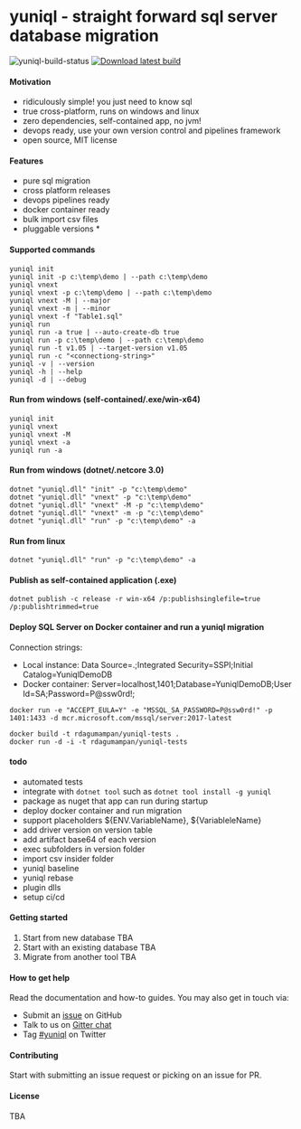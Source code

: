 
# yuniql - straight forward sql server database migration

![yuniql-build-status](https://ci.appveyor.com/api/projects/status/e6hqrhqa6d1lnma0?svg=true)
[![Download latest build](https://ci.appveyor.com/api/projects/status/32r7s2skrgm9ubva?svg=true&passingText=Download%20latest%20build)](https://ci.appveyor.com/api/projects/rdagumampan/yuniql/artifacts/yuniql-nightly.zip)

#### Motivation

- ridiculously simple! you just need to know sql
- true cross-platform, runs on windows and linux
- zero dependencies, self-contained app, no jvm!
- devops ready, use your own version control and pipelines framework
- open source, MIT license

#### Features
- pure sql migration
- cross platform releases
- devops pipelines ready
- docker container ready
- bulk import csv files
- pluggable versions *

#### Supported commands
```console
yuniql init
yuniql init -p c:\temp\demo | --path c:\temp\demo
yuniql vnext
yuniql vnext -p c:\temp\demo | --path c:\temp\demo
yuniql vnext -M | --major
yuniql vnext -m | --minor
yuniql vnext -f "Table1.sql"
yuniql run
yuniql run -a true | --auto-create-db true
yuniql run -p c:\temp\demo | --path c:\temp\demo
yuniql run -t v1.05 | --target-version v1.05
yuniql run -c "<connectiong-string>"
yuniql -v | --version
yuniql -h | --help
yuniql -d | --debug
```

#### Run from windows (self-contained/.exe/win-x64)
```console
yuniql init
yuniql vnext
yuniql vnext -M
yuniql vnext -a
yuniql run -a
```

#### Run from windows (dotnet/.netcore 3.0)
```console
dotnet "yuniql.dll" "init" -p "c:\temp\demo"
dotnet "yuniql.dll" "vnext" -p "c:\temp\demo"
dotnet "yuniql.dll" "vnext" -M -p "c:\temp\demo"
dotnet "yuniql.dll" "vnext" -m -p "c:\temp\demo"
dotnet "yuniql.dll" "run" -p "c:\temp\demo" -a
```

#### Run from linux
```console
dotnet "yuniql.dll" "run" -p "c:\temp\demo" -a
```

#### Publish as self-contained application (.exe)
```console
dotnet publish -c release -r win-x64 /p:publishsinglefile=true /p:publishtrimmed=true
```

#### Deploy SQL Server on Docker container and run a yuniql migration

Connection strings:
- Local instance: Data Source=.;Integrated Security=SSPI;Initial Catalog=YuniqlDemoDB
- Docker container: Server=localhost,1401;Database=YuniqlDemoDB;User Id=SA;Password=P@ssw0rd!;

```console
docker run -e "ACCEPT_EULA=Y" -e "MSSQL_SA_PASSWORD=P@ssw0rd!" -p 1401:1433 -d mcr.microsoft.com/mssql/server:2017-latest

docker build -t rdagumampan/yuniql-tests .
docker run -d -i -t rdagumampan/yuniql-tests
```

#### todo
- automated tests
- integrate with `dotnet tool` such as `dotnet tool install -g yuniql`
- package as nuget that app can run during startup
- deploy docker container and run migration
- support placeholders ${ENV.VariableName}, ${VariableleName}
- add driver version on version table
- add artifact base64 of each version
- exec subfolders in version folder
- import csv insider folder
- yuniql baseline
- yuniql rebase
- plugin dlls
- setup ci/cd

#### Getting started
1. Start from new database TBA
2. Start with an existing database TBA
3. Migrate from another tool TBA

#### How to get help
Read the documentation and how-to guides. You may also get in touch via:
- Submit an [issue](https://github.com/rdagumampan/yuniql/issues/new) on GitHub
- Talk to us on [Gitter chat](https://gitter.im/yuniql/community)
- Tag [#yuniql](https://twitter.com/) on Twitter

#### Contributing
Start with submitting an issue request or picking on an issue for PR.

#### License
TBA


